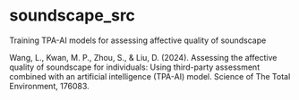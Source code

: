 # soundscape_src
Training TPA-AI models for assessing affective quality of soundscape

Wang, L., Kwan, M. P., Zhou, S., & Liu, D. (2024). Assessing the affective quality of soundscape for individuals: Using third-party assessment combined with an artificial intelligence (TPA-AI) model. Science of The Total Environment, 176083.
